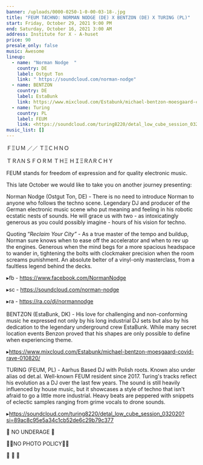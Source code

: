 ```yaml
---
banner: /uploads/0000-0250-1-0-00-03-18-.jpg
title: "FEUM TÆCHNO: NORMAN NODGE (DE) X BENTZON (DE) X TURING (PL)"
start: Friday, October 29, 2021 9:00 PM
end: Saturday, October 16, 2021 3:00 AM
address: Institute for X - A-huset
price: 90
presale_only: false
music: Awesome
lineup:
  - name: "Norman Nodge  "
    country: DE
    label: Ostgut Ton
    link: " https://soundcloud.com/norman-nodge"
  - name: BENTZON
    country: DE
    label: EstaBunk
    link: https://www.mixcloud.com/Estabunk/michael-bentzon-moesgaard-covid-rave-010820/
  - name: Turing
    country: PL
    label: FEUM
    link: <https://soundcloud.com/turing8220/detal_low_cube_session_032020?si=89ac8c95e5a34c1cb52de6c29b79c377>
music_list: []
---
```

<!--StartFragment-->

ＦΞＵＭ ／／ ＴΞＣＨＮＯ

ＴＲΛＮＳＦＯＲＭ ＴＨΞ ＨＩΞＲΛＲＣＨＹ





FEUM stands for freedom of expression and for quality electronic music. 

This late October we would like to take you on another journey presenting:

Norman Nodge (Ostgut Ton, DE) - There is no need to introduce Norman to anyone who follows the techno scene. Legendary DJ and producer of the German electronic music scene who put meaning and feeling in his robotic ecstatic nests of sounds. He will grace us with two - as intoxicatingly generous as you could possibly imagine - hours of his vision for techno.

Quoting “*Reclaim Your City”* - As a true master of the tempo and buildup, Norman sure knows when to ease off the accelerator and when to rev up the engines. Generous when the mind begs for a more spacious headspace to wander in, tightening the bolts with clockmaker precision when the room screams punishment. An absolute belter of a vinyl-only masterclass, from a faultless legend behind the decks.

▸fb - <https://www.facebook.com/NormanNodge>

▸sc - <https://soundcloud.com/norman-nodge>

▸ra - <https://ra.co/dj/normannodge>\
\
BENTZON (EstaBunk, DK) - His love for challenging and non-conforming music he expressed not only by his long industrial DJ sets but also by his dedication to the legendary underground crew EstaBunk. While many secret location events Benzon proved that his shapes are only possible to define when experiencing theme. 

▸<https://www.mixcloud.com/Estabunk/michael-bentzon-moesgaard-covid-rave-010820/>

TURING (FEUM, PL) - Aarhus Based DJ with Polish roots. Known also under alias od det.al. Well-known FEUM resident since 2017. Turing's tracks reflect his evolution as a DJ over the last few years. The sound is still heavily influenced by house music, but it showcases a style of techno that isn't afraid to go a little more industrial. Heavy beats are peppered with snippets of eclectic samples ranging from grime vocals to drone sounds.

▸<https://soundcloud.com/turing8220/detal_low_cube_session_032020?si=89ac8c95e5a34c1cb52de6c29b79c377>

🔞 NO UNDERAGE 🔞

🚫📸NO PHOTO POLICY📸🚫

📵 📵 📵